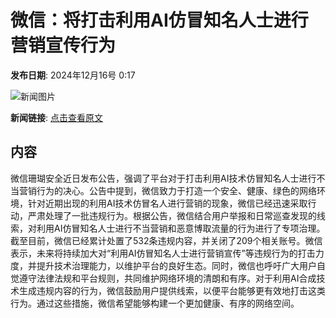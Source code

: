 # 微信：将打击利用AI仿冒知名人士进行营销宣传行为

**发布日期**: 2024年12月16号 0:17

![新闻图片](https://pic.chinaz.com/picmap/thumb/202301111159418279_0.jpg)

**新闻链接**: [点击查看原文](https://www.aibase.com/zh/news/13961)

## 内容

微信珊瑚安全近日发布公告，强调了平台对于打击利用AI技术仿冒知名人士进行不当营销行为的决心。公告中提到，微信致力于打造一个安全、健康、绿色的网络环境，针对近期出现的利用AI技术仿冒名人进行营销的现象，微信已经迅速采取行动，严肃处理了一批违规行为。根据公告，微信结合用户举报和日常巡查发现的线索，对利用AI仿冒知名人士进行不当营销和恶意博取流量的行为进行了专项治理。截至目前，微信已经累计处置了532条违规内容，并关闭了209个相关账号。微信表示，未来将持续加大对“利用AI仿冒知名人士进行营销宣传”等违规行为的打击力度，并提升技术治理能力，以维护平台的良好生态。同时，微信也呼吁广大用户自觉遵守法律法规和平台规则，共同维护网络环境的清朗和有序。对于利用AI合成技术生成违规内容的行为，微信鼓励用户提供线索，以便平台能够更有效地打击这类行为。通过这些措施，微信希望能够构建一个更加健康、有序的网络空间。
